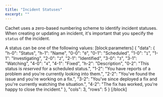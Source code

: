 ```yaml
---
title: "Incident Statuses"
excerpt: ""
---
```

Cachet uses a zero-based numbering scheme to identify incident statuses. When creating or updating an incident, it's important that you specify the `status` of the incident.

A status can be one of the following values:
[block:parameters]
{
  "data": {
    "h-0": "Status",
    "h-1": "Name",
    "0-0": "`0`",
    "0-1": "Scheduled",
    "1-0": "`1`",
    "1-1": "Investigating",
    "2-0": "`2`",
    "2-1": "Identified",
    "3-0": "`3`",
    "3-1": "Watching",
    "4-0": "`4`",
    "4-1": "Fixed",
    "h-2": "Description",
    "0-2": "This status is *reserved* for a scheduled status.",
    "1-2": "You have reports of a problem and you're currently looking into them.",
    "2-2": "You've found the issue and you're working on a fix.",
    "3-2": "You've since deployed a fix and you're currently watching the situation.",
    "4-2": "The fix has worked, you're happy to close the incident."
  },
  "cols": 3,
  "rows": 5
}
[/block]
